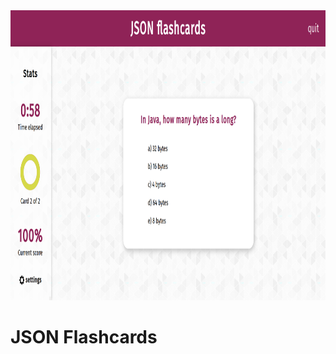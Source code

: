 <div style="text-align: center;">
  <img src="etc/img_quiz.png" width="926.5" height="463.5">
</div>

# JSON Flashcards